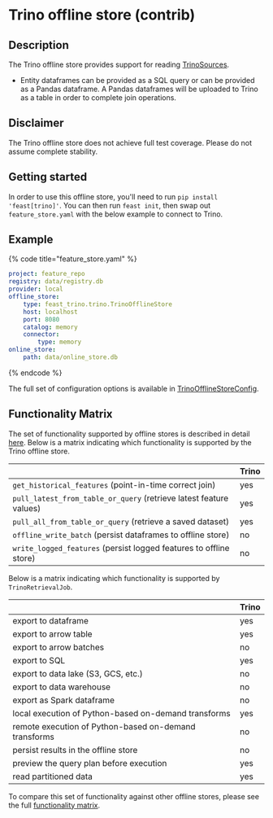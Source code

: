 # Trino offline store (contrib)

## Description

The Trino offline store provides support for reading [TrinoSources](../data-sources/trino.md).
* Entity dataframes can be provided as a SQL query or can be provided as a Pandas dataframe. A Pandas dataframes will be uploaded to Trino as a table in order to complete join operations.

## Disclaimer

The Trino offline store does not achieve full test coverage.
Please do not assume complete stability.

## Getting started
In order to use this offline store, you'll need to run `pip install 'feast[trino]'`. You can then run `feast init`, then swap out `feature_store.yaml` with the below example to connect to Trino.

## Example

{% code title="feature_store.yaml" %}
```yaml
project: feature_repo
registry: data/registry.db
provider: local
offline_store:
    type: feast_trino.trino.TrinoOfflineStore
    host: localhost
    port: 8080
    catalog: memory
    connector:
        type: memory
online_store:
    path: data/online_store.db
```
{% endcode %}

The full set of configuration options is available in [TrinoOfflineStoreConfig](https://rtd.feast.dev/en/master/#trino-offline-store).

## Functionality Matrix

The set of functionality supported by offline stores is described in detail [here](overview.md#functionality).
Below is a matrix indicating which functionality is supported by the Trino offline store.

|                                                                    | Trino |
| :----------------------------------------------------------------- | :---- |
| `get_historical_features` (point-in-time correct join)             | yes   |
| `pull_latest_from_table_or_query` (retrieve latest feature values) | yes   |
| `pull_all_from_table_or_query` (retrieve a saved dataset)          | yes   |
| `offline_write_batch` (persist dataframes to offline store)        | no    |
| `write_logged_features` (persist logged features to offline store) | no    |

Below is a matrix indicating which functionality is supported by `TrinoRetrievalJob`.

|                                                       | Trino |
| ----------------------------------------------------- | ----- |
| export to dataframe                                   | yes   |
| export to arrow table                                 | yes   |
| export to arrow batches                               | no    |
| export to SQL                                         | yes   |
| export to data lake (S3, GCS, etc.)                   | no    |
| export to data warehouse                              | no    |
| export as Spark dataframe                             | no    |
| local execution of Python-based on-demand transforms  | yes   |
| remote execution of Python-based on-demand transforms | no    |
| persist results in the offline store                  | no    |
| preview the query plan before execution               | yes   |
| read partitioned data                                 | yes   |

To compare this set of functionality against other offline stores, please see the full [functionality matrix](overview.md#functionality-matrix).
